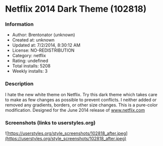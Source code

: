 # Netflix 2014 Dark Theme (102818)

### Information
- Author: Brentonator (unknown)
- Created at: unknown
- Updated at: 7/2/2014, 8:30:12 AM
- License: NO-REDISTRIBUTION
- Category: netflix
- Rating: undefined
- Total installs: 5208
- Weekly installs: 3


### Description
I hate the new white theme on Netflix. Try this dark theme which takes care to make as few changes as possible to prevent conflicts. I neither added or removed any gradients, borders, or other size changes. This is a pure-color modification. Designed for the June 2014 release of www.netflix.com


### Screenshots (links to userstyles.org)
![https://userstyles.org/style_screenshots/102818_after.jpeg](https://userstyles.org/style_screenshots/102818_after.jpeg)


